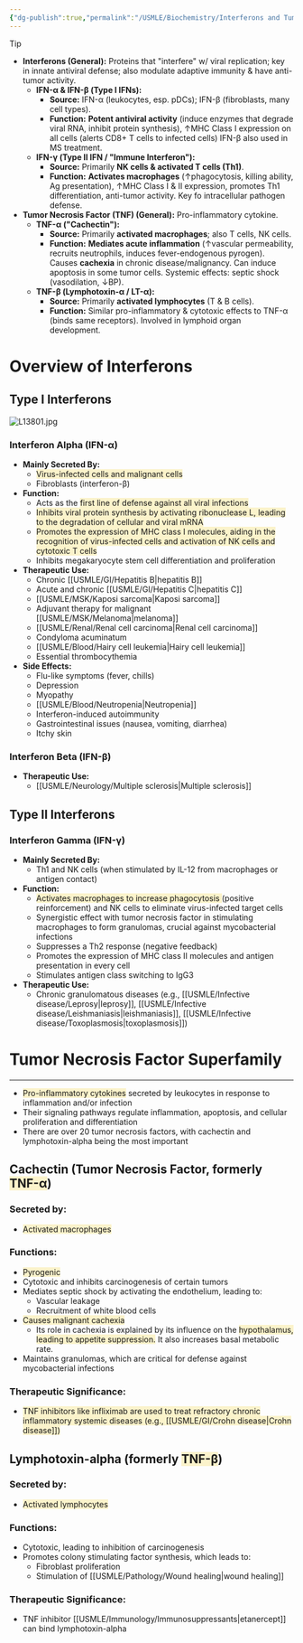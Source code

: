 ```yaml
---
{"dg-publish":true,"permalink":"/USMLE/Biochemistry/Interferons and Tumor necrosis factor/"}
---
```


>[!tip] 
>- **Interferons (General):** Proteins that "interfere" w/ viral replication; key in innate antiviral defense; also modulate adaptive immunity & have anti-tumor activity. 
>	- **IFN-α & IFN-β (Type I IFNs):**
> 	   - **Source:** IFN-α (leukocytes, esp. pDCs); IFN-β (fibroblasts, many cell types).
> 	   - **Function:** **Potent antiviral activity** (induce enzymes that degrade viral RNA, inhibit protein synthesis), ↑MHC Class I expression on all cells (alerts CD8+ T cells to infected cells)
> 	       IFN-β also used in MS treatment.
> 	 - **IFN-γ (Type II IFN / "Immune Interferon"):**
> 		- **Source:** Primarily **NK cells & activated T cells (Th1)**.
> 		- **Function:** **Activates macrophages** (↑phagocytosis, killing ability, Ag presentation), ↑MHC Class I & II expression, promotes Th1 differentiation, anti-tumor activity. Key fo
>        intracellular pathogen defense.
> - **Tumor Necrosis Factor (TNF) (General):** Pro-inflammatory cytokine.
> 	- **TNF-α ("Cachectin"):**
> 		- **Source:** Primarily **activated macrophages**; also T cells, NK cells.
> 		- **Function:** **Mediates acute inflammation** (↑vascular permeability, recruits neutrophils, induces fever-endogenous pyrogen). Causes **cachexia** in chronic disease/malignancy. Can induce apoptosis in some tumor cells. Systemic effects: septic shock (vasodilation, ↓BP).
> 	- **TNF-β (Lymphotoxin-α / LT-α):**
> 		- **Source:** Primarily **activated lymphocytes** (T & B cells).
> 		- **Function:** Similar pro-inflammatory & cytotoxic effects to TNF-α (binds same receptors). Involved in lymphoid organ development.


# Overview of Interferons

## Type I Interferons
![L13801.jpg](/img/user/appendix/L13801.jpg)
### Interferon Alpha (IFN-α)
- **Mainly Secreted By:**
	- <span style="background:rgba(240, 200, 0, 0.2)">Virus-infected cells and malignant cells</span>
	- Fibroblasts (interferon-β)
- **Function:**
	- Acts as the <span style="background:rgba(240, 200, 0, 0.2)">first line of defense against all viral infections</span>
	- <span style="background:rgba(240, 200, 0, 0.2)">Inhibits viral protein synthesis by activating ribonuclease L, leading to the degradation of cellular and viral mRNA</span>
	- <span style="background:rgba(240, 200, 0, 0.2)">Promotes the expression of MHC class I molecules, aiding in the recognition of virus-infected cells and activation of NK cells and cytotoxic T cells</span>
	- Inhibits megakaryocyte stem cell differentiation and proliferation
- **Therapeutic Use:**
	- Chronic [[USMLE/GI/Hepatitis B\|hepatitis B]]
	- Acute and chronic [[USMLE/GI/Hepatitis C\|hepatitis C]]
	- [[USMLE/MSK/Kaposi sarcoma\|Kaposi sarcoma]]
	- Adjuvant therapy for malignant [[USMLE/MSK/Melanoma\|melanoma]]
	- [[USMLE/Renal/Renal cell carcinoma\|Renal cell carcinoma]]
	- Condyloma acuminatum
	- [[USMLE/Blood/Hairy cell leukemia\|Hairy cell leukemia]]
	- Essential thrombocythemia
- **Side Effects:**
	- Flu-like symptoms (fever, chills)
	- Depression
	- Myopathy
	- [[USMLE/Blood/Neutropenia\|Neutropenia]]
	- Interferon-induced autoimmunity
	- Gastrointestinal issues (nausea, vomiting, diarrhea)
	- Itchy skin
### Interferon Beta (IFN-β)
- **Therapeutic Use:**
	- [[USMLE/Neurology/Multiple sclerosis\|Multiple sclerosis]]

## Type II Interferons

### Interferon Gamma (IFN-γ)
- **Mainly Secreted By:**
	- Th1 and NK cells (when stimulated by IL-12 from macrophages or antigen contact)
- **Function:**
	- <span style="background:rgba(240, 200, 0, 0.2)">Activates macrophages to increase phagocytosis </span>(positive reinforcement) and NK cells to eliminate virus-infected target cells
	- Synergistic effect with tumor necrosis factor in stimulating macrophages to form granulomas, crucial against mycobacterial infections
	- Suppresses a Th2 response (negative feedback)
	- Promotes the expression of MHC class II molecules and antigen presentation in every cell
	- Stimulates antigen class switching to IgG3 
- **Therapeutic Use:**
	- Chronic granulomatous diseases (e.g., [[USMLE/Infective disease/Leprosy\|leprosy]], [[USMLE/Infective disease/Leishmaniasis\|leishmaniasis]], [[USMLE/Infective disease/Toxoplasmosis\|toxoplasmosis]])

# Tumor Necrosis Factor Superfamily
---
- <span style="background:rgba(240, 200, 0, 0.2)">Pro-inflammatory cytokines</span> secreted by leukocytes in response to inflammation and/or infection
- Their signaling pathways regulate inflammation, apoptosis, and cellular proliferation and differentiation
- There are over 20 tumor necrosis factors, with cachectin and lymphotoxin-alpha being the most important
## Cachectin (Tumor Necrosis Factor, formerly <span style="background:rgba(240, 200, 0, 0.2)">TNF-α</span>)

### Secreted by:
- <span style="background:rgba(240, 200, 0, 0.2)">Activated macrophages</span>
### Functions:
- <span style="background:rgba(240, 200, 0, 0.2)">Pyrogenic</span>
- Cytotoxic and inhibits carcinogenesis of certain tumors
- Mediates septic shock by activating the endothelium, leading to:
    - Vascular leakage
    - Recruitment of white blood cells
- <span style="background:rgba(240, 200, 0, 0.2)">Causes malignant cachexia</span>
	- Its role in cachexia is explained by its influence on the <span style="background:rgba(240, 200, 0, 0.2)">hypothalamus, leading to appetite suppression.</span>  It also increases basal metabolic rate.
- Maintains granulomas, which are critical for defense against mycobacterial infections
### Therapeutic Significance:
- <span style="background:rgba(240, 200, 0, 0.2)">TNF inhibitors like infliximab are used to treat refractory chronic inflammatory systemic diseases (e.g., [[USMLE/GI/Crohn disease\|Crohn disease]])</span>
## Lymphotoxin-alpha (formerly <span style="background:rgba(240, 200, 0, 0.2)">TNF-β</span>)
### Secreted by:
- <span style="background:rgba(240, 200, 0, 0.2)">Activated lymphocytes</span>
### Functions:
- Cytotoxic, leading to inhibition of carcinogenesis
- Promotes colony stimulating factor synthesis, which leads to:
    - Fibroblast proliferation
    - Stimulation of [[USMLE/Pathology/Wound healing\|wound healing]]
### Therapeutic Significance:
- TNF inhibitor [[USMLE/Immunology/Immunosuppressants\|etanercept]] can bind lymphotoxin-alpha
